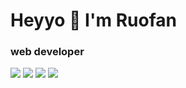 # Heyyo 👋  I'm Ruofan

###  web developer
[![](http://img.shields.io/static/v1?label=Twitter&message=ruofan&style=flat&logo=twitter&color=87dfd6)](https://twitter.com/ruofanzzz)
[![](http://img.shields.io/static/v1?label=Medium&message=ruofan&style=flat&logo=medium&color=ff8882)](https://px732amgo81sp8.medium.com/)
[![](http://img.shields.io/static/v1?label=Leetcode&message=ruofan&style=flat&logo=Leetcode&color=ff8882)](https://leetcode.com/ruofanzzz/)
[![](http://img.shields.io/static/v1?label=Blog&message=ruofan&style=flat&logo=Gitbook&color=87dfd6)](https://blog.errorbaker.tw/posts/ruofan/)







<!--
**ruofanwei/ruofanwei** is a ✨ _special_ ✨ repository because its `README.md` (this file) appears on your GitHub profile.

Here are some ideas to get you started:

- 🔭 I’m currently working on ...
- 🌱 I’m currently learning ...
- 👯 I’m looking to collaborate on ...
- 🤔 I’m looking for help with ...
- 💬 Ask me about ...
- 📫 How to reach me: ...
- 😄 Pronouns: ...
- ⚡ Fun fact: ...
-->
